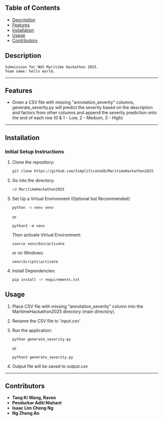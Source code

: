 ## Table of Contents
- [Description](#description)
- [Features](#features)
- [Installation](#installation)
- [Usage](#usage)
- [Contributors](#contributors)
## Description

    Submission for NUS Maritime Hackathon 2025.
    Team name: hello world.
---
## Features

- Given a CSV file with missing "annotation_severity" columns, generate_severity.py will predict the severity based on the description and factors from other columns and append the severity prediction onto the end of each row (0 & 1 - Low, 2 - Medium, 3 - High)
---
## Installation

### Initial Setup Instructions
1. Clone the repository:
   ```bash
   git clone https://github.com/Simplificatedd/MaritimeHackathon2025
   ```
2. Go into the directory:
    ```bash
    cd MaritimeHackathon2025
    ```
3. Set Up a Virtual Environment (Optional but Recommended)
    ```bash
    python -m venv venv
    ```
    or
    ```
    python3 -m venv
    ```
    Then activate Virtual Environment:
    ```
    source venv/bin/activate
    ```
    or on Windows:
    ```
    venv\Scripts\activate
    ```
4. Install Dependencies:
    ```
    pip install -r requirements.txt
    ```

## Usage
1. Place CSV file with missing "annotation_severity" column into the MaritimeHackathon2025 directory (main directory).

2. Rename the CSV file to 'input.csv'

3. Run the application:
    ```
    python generate_severity.py
    ```
    or
    ```
    python3 generate_severity.py
    ```

4. Output file will be saved to output.csv
---
## Contributors
- **Tang Ki Wang, Raven**
- **Pendurkar Aditi Nishant**
- **Isaac Lim Cheng Ng**
- **Ng Zheng An**